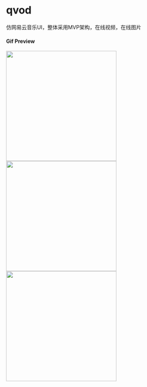 # qvod

仿网易云音乐UI，整体采用MVP架构，在线视频，在线图片

#### Gif Preview

<img width="300" height=“590” src="https://github.com/zhao-mingjian/qvod/blob/master/app/ezgif-2-0782ec2004.gif"></img>
<img width="300" height=“590” src="https://github.com/zhao-mingjian/qvod/blob/master/app/ezgif-2-ee4e810eb9.gif"></img>
<img width="300" height=“590” src="https://github.com/zhao-mingjian/qvod/blob/master/app/ezgif-2-9b730dd432.gif"></img>
